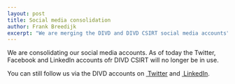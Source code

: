 ```yaml
---
layout: post
title: Social media consolidation
author: Frank Breedijk
excerpt: "We are merging the DIVD and DIVD CSIRT social media accounts"
---
```


We are consolidating our social media accounts. As of today the Twitter, Facebook and LinkedIn accounts ofr DIVD CSIRT will no longer be in use.

You can still follow us via the DIVD accounts on <a href="https://twitter.com/DIVDnl"><i class="icon fa-twitter">&nbsp;</i>Twitter</a> and <a href="https://www.linkedin.com/company/divd-nl"><i class="icon fa-linkedin">&nbsp;</i>LinkedIn</a>.